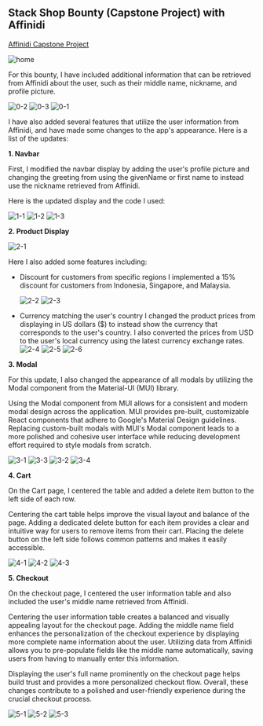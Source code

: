 

## Stack Shop Bounty (Capstone Project) with Affinidi

[Affinidi Capstone Project](https://affinidi-capstone-project.vercel.app/)

![home](https://github.com/ikhsandadan/affinidi-capstone-project/assets/116878888/3fcd771e-38fe-4cfe-8bd3-85ba73473d5e)


For this bounty, I have included additional information that can be retrieved from Affinidi about the user, such as their middle name, nickname, and profile picture.

![0-2](https://github.com/ikhsandadan/affinidi-capstone-project/assets/116878888/e52990af-e2c3-4631-9c5a-3832b2d850bd)
![0-3](https://github.com/ikhsandadan/affinidi-capstone-project/assets/116878888/a322d299-db30-4b0d-8d7b-d3dbd4e75426)
![0-1](https://github.com/ikhsandadan/affinidi-capstone-project/assets/116878888/83e3a169-22dc-4005-9544-9ad3deeb327c)


I have also added several features that utilize the user information from Affinidi, and have made some changes to the app's appearance. Here is a list of the updates:

 **1. Navbar**
 
  First, I modified the navbar display by adding the user's profile picture and changing the greeting from using the givenName or first name to instead use the nickname retrieved from Affinidi.
  
  Here is the updated display and the code I used:

![1-1](https://github.com/ikhsandadan/affinidi-capstone-project/assets/116878888/4818cdb9-5b0b-4564-ad32-be0641b4b775)
![1-2](https://github.com/ikhsandadan/affinidi-capstone-project/assets/116878888/9646c761-ed7c-4b1b-a335-4efcb0186931)
![1-3](https://github.com/ikhsandadan/affinidi-capstone-project/assets/116878888/47395386-51c4-4622-b700-51c831ec9cc9)


 **2.  Product Display**
 
 ![2-1](https://github.com/ikhsandadan/affinidi-capstone-project/assets/116878888/45002cc0-40bc-4014-916b-d70d7dac698c)

 Here I also added some features including:
 - Discount for customers from specific regions
	 I implemented a 15% discount for customers from Indonesia, Singapore, and Malaysia.

    ![2-2](https://github.com/ikhsandadan/affinidi-capstone-project/assets/116878888/de0c8c81-50fa-4144-9641-7783592c9a4a)
    ![2-3](https://github.com/ikhsandadan/affinidi-capstone-project/assets/116878888/b43fd5f3-e96d-48e2-ab77-f38d5da2097b)

	 
 - Currency matching the user's country
	 I changed the product prices from displaying in US dollars ($) to instead show the currency that corresponds to the user's country. I also converted the prices from USD to the user's local currency using the latest currency exchange rates.
	 ![2-4](https://github.com/ikhsandadan/affinidi-capstone-project/assets/116878888/d431508b-15b6-4ad2-a90a-a5e9e9f24879)
   ![2-5](https://github.com/ikhsandadan/affinidi-capstone-project/assets/116878888/13411cba-3f29-4367-8369-4b47b50224d3)
   ![2-6](https://github.com/ikhsandadan/affinidi-capstone-project/assets/116878888/36d31dbd-416e-4a58-8989-7d57a2a1c053)


**3. Modal**

For this update, I also changed the appearance of all modals by utilizing the Modal component from the Material-UI (MUI) library.

Using the Modal component from MUI allows for a consistent and modern modal design across the application. MUI provides pre-built, customizable React components that adhere to Google's Material Design guidelines. Replacing custom-built modals with MUI's Modal component leads to a more polished and cohesive user interface while reducing development effort required to style modals from scratch.

![3-1](https://github.com/ikhsandadan/affinidi-capstone-project/assets/116878888/2cf70cfc-5993-4b57-b201-28d087a66593)
![3-3](https://github.com/ikhsandadan/affinidi-capstone-project/assets/116878888/5e7835a8-2171-4c59-ad00-bc4f444296d8)
![3-2](https://github.com/ikhsandadan/affinidi-capstone-project/assets/116878888/65347063-81c2-4bbb-95bc-1dade9291673)
![3-4](https://github.com/ikhsandadan/affinidi-capstone-project/assets/116878888/76863b16-d4ba-43a3-bc0e-3aefc9d46b1f)


**4. Cart**

On the Cart page, I centered the table and added a delete item button to the left side of each row.

Centering the cart table helps improve the visual layout and balance of the page. Adding a dedicated delete button for each item provides a clear and intuitive way for users to remove items from their cart. Placing the delete button on the left side follows common patterns and makes it easily accessible.

![4-1](https://github.com/ikhsandadan/affinidi-capstone-project/assets/116878888/0cb82756-4807-42d8-bd31-1a83bbeb4d64)
![4-2](https://github.com/ikhsandadan/affinidi-capstone-project/assets/116878888/b85384bc-6f2d-46a2-a4e8-6daaf6b93877)
![4-3](https://github.com/ikhsandadan/affinidi-capstone-project/assets/116878888/4dfac93c-6b92-4ac7-9b82-1482d7d42137)


**5. Checkout**

On the checkout page, I centered the user information table and also included the user's middle name retrieved from Affinidi.

Centering the user information table creates a balanced and visually appealing layout for the checkout page. Adding the middle name field enhances the personalization of the checkout experience by displaying more complete name information about the user. Utilizing data from Affinidi allows you to pre-populate fields like the middle name automatically, saving users from having to manually enter this information.

Displaying the user's full name prominently on the checkout page helps build trust and provides a more personalized checkout flow. Overall, these changes contribute to a polished and user-friendly experience during the crucial checkout process.

![5-1](https://github.com/ikhsandadan/affinidi-capstone-project/assets/116878888/f708aad7-9943-4167-b4f4-691ed6901aad)
![5-2](https://github.com/ikhsandadan/affinidi-capstone-project/assets/116878888/95c8f4b7-2f21-46b5-a1cb-5c3b822680e3)
![5-3](https://github.com/ikhsandadan/affinidi-capstone-project/assets/116878888/72b4a106-efcf-42c2-a0f9-2fb4c707b18f)


